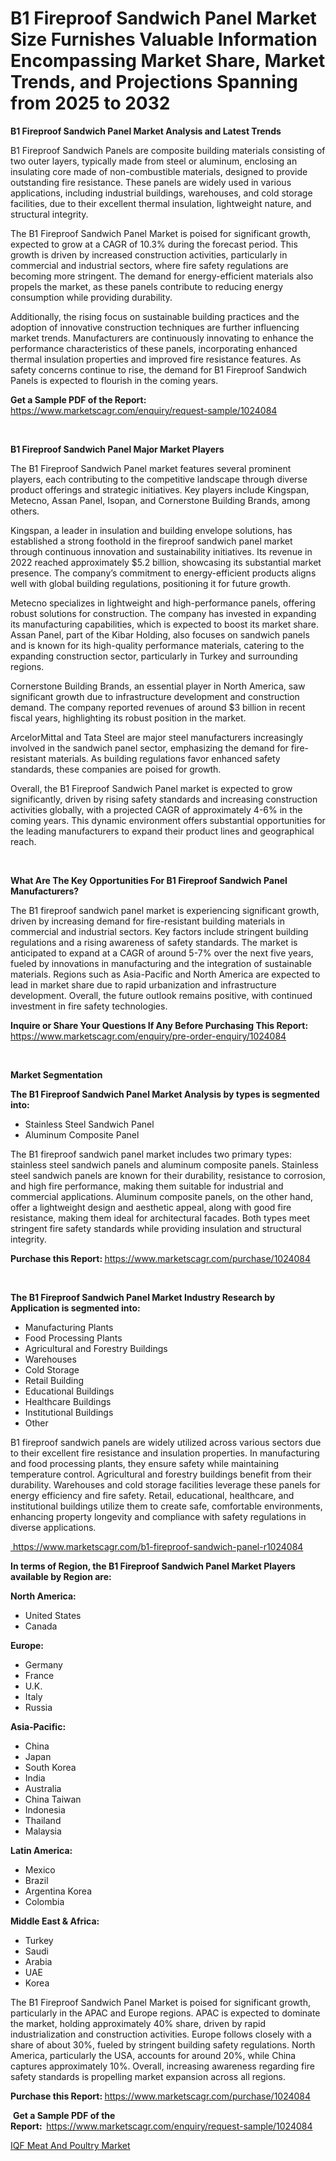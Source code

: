 <p><h1>B1 Fireproof Sandwich Panel Market Size Furnishes Valuable Information Encompassing Market Share, Market Trends, and Projections Spanning from 2025 to 2032</h1></p><p><strong>B1 Fireproof Sandwich Panel Market Analysis and Latest Trends</strong></p>
<p><p>B1 Fireproof Sandwich Panels are composite building materials consisting of two outer layers, typically made from steel or aluminum, enclosing an insulating core made of non-combustible materials, designed to provide outstanding fire resistance. These panels are widely used in various applications, including industrial buildings, warehouses, and cold storage facilities, due to their excellent thermal insulation, lightweight nature, and structural integrity.</p><p>The B1 Fireproof Sandwich Panel Market is poised for significant growth, expected to grow at a CAGR of 10.3% during the forecast period. This growth is driven by increased construction activities, particularly in commercial and industrial sectors, where fire safety regulations are becoming more stringent. The demand for energy-efficient materials also propels the market, as these panels contribute to reducing energy consumption while providing durability.</p><p>Additionally, the rising focus on sustainable building practices and the adoption of innovative construction techniques are further influencing market trends. Manufacturers are continuously innovating to enhance the performance characteristics of these panels, incorporating enhanced thermal insulation properties and improved fire resistance features. As safety concerns continue to rise, the demand for B1 Fireproof Sandwich Panels is expected to flourish in the coming years.</p></p>
<p><strong>Get a Sample PDF of the Report:&nbsp;</strong> <a href="https://www.marketscagr.com/enquiry/request-sample/1024084?utm_campaign=3220&utm_medium=2&utm_source=Github&utm_content=ia&utm_term=07032025&utm_id=b1-fireproof-sandwich-panel">https://www.marketscagr.com/enquiry/request-sample/1024084</a></p>
<p>&nbsp;</p>
<p><strong>B1 Fireproof Sandwich Panel Major Market Players</strong></p>
<p><p>The B1 Fireproof Sandwich Panel market features several prominent players, each contributing to the competitive landscape through diverse product offerings and strategic initiatives. Key players include Kingspan, Metecno, Assan Panel, Isopan, and Cornerstone Building Brands, among others.</p><p>Kingspan, a leader in insulation and building envelope solutions, has established a strong foothold in the fireproof sandwich panel market through continuous innovation and sustainability initiatives. Its revenue in 2022 reached approximately $5.2 billion, showcasing its substantial market presence. The company’s commitment to energy-efficient products aligns well with global building regulations, positioning it for future growth.</p><p>Metecno specializes in lightweight and high-performance panels, offering robust solutions for construction. The company has invested in expanding its manufacturing capabilities, which is expected to boost its market share. Assan Panel, part of the Kibar Holding, also focuses on sandwich panels and is known for its high-quality performance materials, catering to the expanding construction sector, particularly in Turkey and surrounding regions.</p><p>Cornerstone Building Brands, an essential player in North America, saw significant growth due to infrastructure development and construction demand. The company reported revenues of around $3 billion in recent fiscal years, highlighting its robust position in the market. </p><p>ArcelorMittal and Tata Steel are major steel manufacturers increasingly involved in the sandwich panel sector, emphasizing the demand for fire-resistant materials. As building regulations favor enhanced safety standards, these companies are poised for growth.</p><p>Overall, the B1 Fireproof Sandwich Panel market is expected to grow significantly, driven by rising safety standards and increasing construction activities globally, with a projected CAGR of approximately 4-6% in the coming years. This dynamic environment offers substantial opportunities for the leading manufacturers to expand their product lines and geographical reach.</p></p>
<p>&nbsp;</p>
<p><strong>What Are The Key Opportunities For B1 Fireproof Sandwich Panel Manufacturers?</strong></p>
<p><p>The B1 fireproof sandwich panel market is experiencing significant growth, driven by increasing demand for fire-resistant building materials in commercial and industrial sectors. Key factors include stringent building regulations and a rising awareness of safety standards. The market is anticipated to expand at a CAGR of around 5-7% over the next five years, fueled by innovations in manufacturing and the integration of sustainable materials. Regions such as Asia-Pacific and North America are expected to lead in market share due to rapid urbanization and infrastructure development. Overall, the future outlook remains positive, with continued investment in fire safety technologies.</p></p>
<p><strong>Inquire or Share Your Questions If Any Before Purchasing This Report:</strong> <a href="https://www.marketscagr.com/enquiry/pre-order-enquiry/1024084?utm_campaign=3220&utm_medium=2&utm_source=Github&utm_content=ia&utm_term=07032025&utm_id=b1-fireproof-sandwich-panel">https://www.marketscagr.com/enquiry/pre-order-enquiry/1024084</a></p>
<p>&nbsp;</p>
<p><strong>Market Segmentation</strong></p>
<p><strong>The B1 Fireproof Sandwich Panel Market Analysis by types is segmented into:</strong></p>
<p><ul><li>Stainless Steel Sandwich Panel</li><li>Aluminum Composite Panel</li></ul></p>
<p><p>The B1 fireproof sandwich panel market includes two primary types: stainless steel sandwich panels and aluminum composite panels. Stainless steel sandwich panels are known for their durability, resistance to corrosion, and high fire performance, making them suitable for industrial and commercial applications. Aluminum composite panels, on the other hand, offer a lightweight design and aesthetic appeal, along with good fire resistance, making them ideal for architectural facades. Both types meet stringent fire safety standards while providing insulation and structural integrity.</p></p>
<p><strong>Purchase this Report:&nbsp;</strong><a href="https://www.marketscagr.com/purchase/1024084?utm_campaign=3220&utm_medium=2&utm_source=Github&utm_content=ia&utm_term=07032025&utm_id=b1-fireproof-sandwich-panel">https://www.marketscagr.com/purchase/1024084</a></p>
<p>&nbsp;</p>
<p><strong>The B1 Fireproof Sandwich Panel Market Industry Research by Application is segmented into:</strong></p>
<p><ul><li>Manufacturing Plants</li><li>Food Processing Plants</li><li>Agricultural and Forestry Buildings</li><li>Warehouses</li><li>Cold Storage</li><li>Retail Building</li><li>Educational Buildings</li><li>Healthcare Buildings</li><li>Institutional Buildings</li><li>Other</li></ul></p>
<p><p>B1 fireproof sandwich panels are widely utilized across various sectors due to their excellent fire resistance and insulation properties. In manufacturing and food processing plants, they ensure safety while maintaining temperature control. Agricultural and forestry buildings benefit from their durability. Warehouses and cold storage facilities leverage these panels for energy efficiency and fire safety. Retail, educational, healthcare, and institutional buildings utilize them to create safe, comfortable environments, enhancing property longevity and compliance with safety regulations in diverse applications.</p></p>
<p><a href="https://www.marketscagr.com/b1-fireproof-sandwich-panel-r1024084?utm_campaign=3220&utm_medium=2&utm_source=Github&utm_content=ia&utm_term=07032025&utm_id=b1-fireproof-sandwich-panel">&nbsp;https://www.marketscagr.com/b1-fireproof-sandwich-panel-r1024084</a></p>
<p><strong>In terms of Region, the B1 Fireproof Sandwich Panel Market Players available by Region are:</strong></p>
<p>
    <p> <strong> North America: </strong>
        <ul>
            <li>United States</li>
            <li>Canada</li>
        </ul>
        </p> 
    <p> <strong> Europe: </strong>
        <ul>
            <li>Germany</li>
            <li>France</li>
            <li>U.K.</li>
            <li>Italy</li>
            <li>Russia</li>
        </ul>
        </p> 
    <p> <strong> Asia-Pacific: </strong>
        <ul>
            <li>China</li>
            <li>Japan</li>
            <li>South Korea</li>
            <li>India</li>
            <li>Australia</li>
            <li>China Taiwan</li>
            <li>Indonesia</li>
            <li>Thailand</li>
            <li>Malaysia</li>
        </ul>
        </p> 
    <p> <strong> Latin America: </strong>
        <ul>
            <li>Mexico</li>
            <li>Brazil</li>
            <li>Argentina Korea</li>
            <li>Colombia</li>
        </ul>
        </p> 
    <p> <strong> Middle East & Africa: </strong>
        <ul>
            <li>Turkey</li>
            <li>Saudi</li>
            <li>Arabia</li>
            <li>UAE</li>
            <li>Korea</li>
        </ul>
    </p>
    </p>
<p><p>The B1 Fireproof Sandwich Panel Market is poised for significant growth, particularly in the APAC and Europe regions. APAC is expected to dominate the market, holding approximately 40% share, driven by rapid industrialization and construction activities. Europe follows closely with a share of about 30%, fueled by stringent building safety regulations. North America, particularly the USA, accounts for around 20%, while China captures approximately 10%. Overall, increasing awareness regarding fire safety standards is propelling market expansion across all regions.</p></p>
<p><strong>Purchase this Report: </strong><a href="https://www.marketscagr.com/purchase/1024084?utm_campaign=3220&utm_medium=2&utm_source=Github&utm_content=ia&utm_term=07032025&utm_id=b1-fireproof-sandwich-panel">https://www.marketscagr.com/purchase/1024084</a></p>
<p>&nbsp;<strong>Get a Sample PDF of the Report:&nbsp;&nbsp;</strong><a href="https://www.marketscagr.com/enquiry/request-sample/1024084?utm_campaign=3220&utm_medium=2&utm_source=Github&utm_content=ia&utm_term=07032025&utm_id=b1-fireproof-sandwich-panel">https://www.marketscagr.com/enquiry/request-sample/1024084</a></p>
<p><strong></strong></p>
<p><p><a href="https://github.com/samesdufloiw/Market-Research-Report-List-1/blob/main/iqf-meat-and-poultry-market.md?utm_campaign=3220&utm_medium=2&utm_source=Github&utm_content=ia&utm_term=07032025&utm_id=b1-fireproof-sandwich-panel">IQF Meat And Poultry Market</a></p></p>